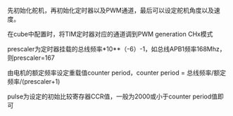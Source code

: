 先初始化舵机，再初始化定时器以及PWM通道，最后可以设定舵机角度以及速度。

在cube中配置时，将TIM定时器对应的通道调到PWM generation CHx模式

prescaler为定时器挂载的总线频率*10**（-6）-1，如总线APB1频率168Mhz，则prescaler=167

由电机的额定频率设定重载值counter period，counter period = 总线频率/额定频率/(prescaler+1)

pulse为设定的初始比较寄存器CCR值，一般为2000或小于counter period值即可
